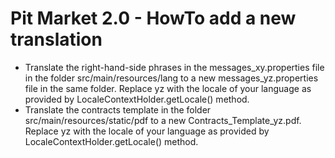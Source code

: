 Pit Market 2.0 - HowTo add a new translation
============================================

*   Translate the right-hand-side phrases in the messages\_xy.properties file in the folder src/main/resources/lang to a new messages\_yz.properties file in the same folder. Replace yz with the locale of your language as provided by LocaleContextHolder.getLocale() method.
*   Translate the contracts template in the folder src/main/resources/static/pdf to a new Contracts\_Template\_yz.pdf. Replace yz with the locale of your language as provided by LocaleContextHolder.getLocale() method.